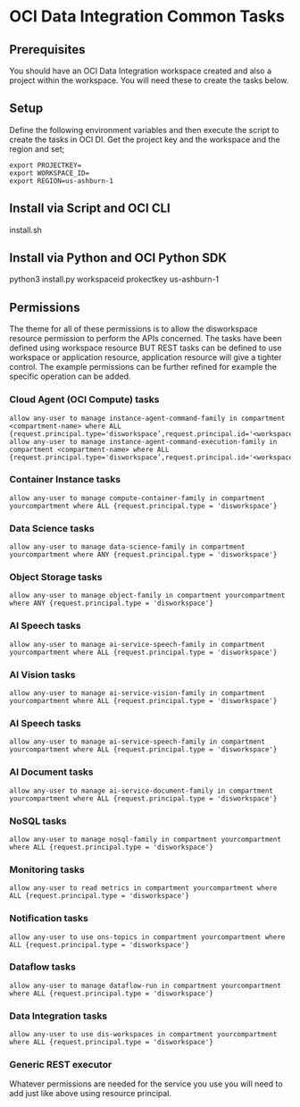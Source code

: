 # OCI Data Integration Common Tasks

## Prerequisites
You should have an OCI Data Integration workspace created and also a project within the workspace. You will need these to create the tasks below.

## Setup
Define the following environment variables and then execute the script to create the tasks in OCI DI.  Get the project key and the workspace and the region and set;
```
export PROJECTKEY=
export WORKSPACE_ID=
export REGION=us-ashburn-1
```

## Install via Script and OCI CLI
install.sh

## Install via Python and OCI Python SDK
python3 install.py workspaceid prokectkey us-ashburn-1

## Permissions

The theme for all of these permissions is to allow the disworkspace resource permission to perform the APIs concerned. The tasks have been defined using workspace resource BUT REST tasks can be defined to use workspace or application resource, application resource will give a tighter control. The example permissions can be further refined for example the specific operation can be added.

### Cloud Agent (OCI Compute) tasks
```
allow any-user to manage instance-agent-command-family in compartment <compartment-name> where ALL {request.principal.type='disworkspace’,request.principal.id='<workspace_ocid>’}
allow any-user to manage instance-agent-command-execution-family in compartment <compartment-name> where ALL {request.principal.type='disworkspace’,request.principal.id='<workspace_ocid>’}
```

### Container Instance tasks
```
allow any-user to manage compute-container-family in compartment yourcompartment where ALL {request.principal.type = 'disworkspace'}
```

### Data Science tasks
```
allow any-user to manage data-science-family in compartment yourcompartment where ANY {request.principal.type = 'disworkspace'}	
```

### Object Storage tasks
```
allow any-user to manage object-family in compartment yourcompartment where ANY {request.principal.type = 'disworkspace'}	
```

### AI Speech tasks
```
allow any-user to manage ai-service-speech-family in compartment yourcompartment where ALL {request.principal.type = 'disworkspace'}
```

### AI Vision tasks
```
allow any-user to manage ai-service-vision-family in compartment yourcompartment where ALL {request.principal.type = 'disworkspace'}
```

### AI Speech tasks
```
allow any-user to manage ai-service-speech-family in compartment yourcompartment where ALL {request.principal.type = 'disworkspace'}
```

### AI Document tasks
```
allow any-user to manage ai-service-document-family in compartment yourcompartment where ALL {request.principal.type = 'disworkspace'}
```

### NoSQL tasks
```
allow any-user to manage nosql-family in compartment yourcompartment where ALL {request.principal.type = 'disworkspace'}
```

### Monitoring tasks
```
allow any-user to read metrics in compartment yourcompartment where ALL {request.principal.type = 'disworkspace'}
```

### Notification tasks
```
allow any-user to use ons-topics in compartment yourcompartment where ALL {request.principal.type = 'disworkspace'}
```

### Dataflow tasks
```
allow any-user to manage dataflow-run in compartment yourcompartment where ALL {request.principal.type = 'disworkspace'}
```

### Data Integration tasks
```
allow any-user to use dis-workspaces in compartment yourcompartment where ALL {request.principal.type = 'disworkspace'}
```

### Generic REST executor

Whatever permissions are needed for the service you use you will need to add just like above using resource principal.
